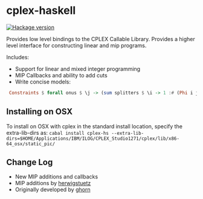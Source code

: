 # cplex-haskell
[![Hackage version](https://img.shields.io/hackage/v/cplex-hs.svg?style=flat)](https://hackage.haskell.org/package/cplex-hs)

Provides low level bindings to the CPLEX Callable Library.
Provides a higher level interface for constructing linear and mip programs.

Includes:

* Support for linear and mixed integer programming
* MIP Callbacks and ability to add cuts
* Write concise models:

```Haskell
 Constraints $ forall onus $ \j -> (sum splitters $ \i -> 1 :# (Phi i j) ) := 1
```

## Installing on OSX
To install on OSX with cplex in the standard install location, specify the extra-lib-dirs as: `cabal install cplex-hs --extra-lib-dirs=$HOME/Applications/IBM/ILOG/CPLEX_Studio1271/cplex/lib/x86-64_osx/static_pic/`

## Change Log
* New MIP additions and callbacks
* MIP additions by [herwigstuetz](https://github.com/herwigstuetz/cplex-haskell)
* Originally developed by [ghorn](https://github.com/ghorn/cplex-haskell) 

